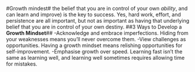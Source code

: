 #Growth mindest#
the belief that you are in control of your own *ability*, and can learn and improve) is the key to success. Yes, hard work, effort, and persistence are all important, but not as important as having that underlying belief that you are in control of your own destiny.
##3 Ways to Develop a **Growth Mindset**##
-Acknowledge and embrace imperfections.
Hiding from your weaknesses means you’ll never overcome them.
-View challenges as opportunities.
Having a growth mindset means relishing opportunities for self-improvement.
-Emphasise growth over speed.
Learning fast isn’t the same as learning well, and learning well sometimes requires allowing time for mistakes.
